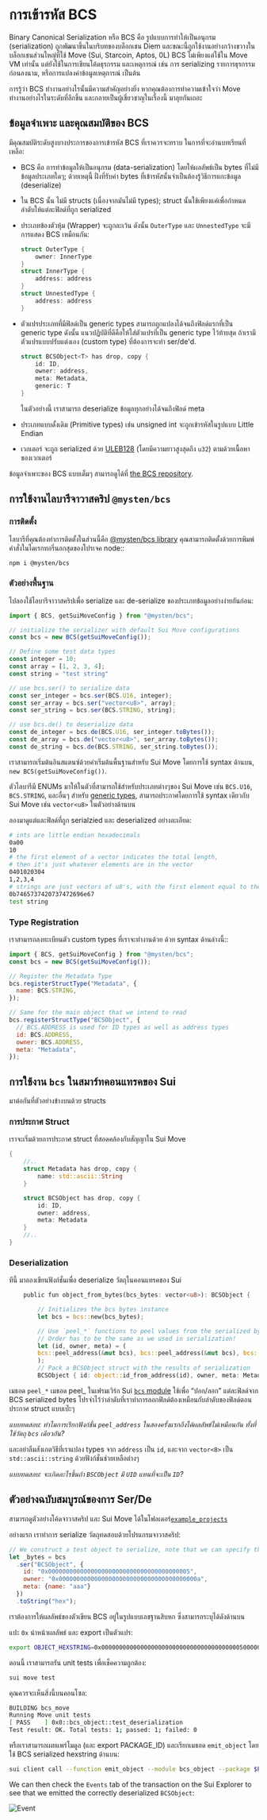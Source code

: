 # การเข้ารหัส BCS

Binary Canonical Serialization หรือ BCS คือ รูปแบบการทำให้เป็นอนุกรม (serialization) ถูกพัฒนาขึ้นในบริบทของบล็อกเชน Diem และขณะนี้ถูกใช้งานอย่างกว้างขวางในบล็อกเชนส่วนใหญ่ที่ใช้ Move (Sui, Starcoin, Aptos, 0L) BCS ไม่เพียงแต่ใช้ใน Move VM เท่านั้น แต่ยังใช้ในการเขียนโค้ดธุรกรรม และเหตุการณ์ เช่น การ serializing รายการธุรกรรมก่อนลงนาม, หรือการแปลงค่าข้อมูลเหตุการณ์ เป็นต้น

การรู้ว่า BCS ทำงานอย่างไรนั้นมีความสำคัญอย่างยิ่ง หากคุณต้องการทำความเข้าใจว่า Move ทำงานอย่างไรในระดับที่ลึกขึ้น และกลายเป็นผู้เชี่ยวชาญในเรื่องนี้ มาลุยกันเถอะ

## ข้อมูลจำเพาะ และคุณสมบัติของ BCS

มีคุณสมบัติระดับสูงบางประการของการเข้ารหัส BCS ที่เราควรจะทราบ ในการที่จะอ่านบทเรียนที่เหลือ:

- BCS คือ การทำข้อมูลให้เป็นอนุกรม (data-serialization) โดยให้ผลลัพธ์เป็น bytes ที่ไม่มีข้อมูลประเภทใดๆ; ด้วยเหตุนี้ ฝั่งที่รับค่า bytes ที่เข้ารหัสนั้นจำเป็นต้องรู้วิธีการแกะข้อมูล (deserialize)
- ใน BCS นั้น ไม่มี structs (เนื่องจากมันไม่มี types); struct นั้นใช้เพียงแค่เพื่อกำหนดลำดับให้แต่ละฟิลด์ที่ถูก serialized
- ประเภทข้องตัวหุ้ม (Wrapper) จะถูกละเว้น ดังนั้น `OuterType` และ `UnnestedType` จะมีการแสดง BCS เหมือนกัน:

    ```rust
    struct OuterType {
        owner: InnerType
    }
    struct InnerType {
        address: address
    }
    struct UnnestedType {
        address: address
    }
    ```
- ตัวแปรประเภทที่มีฟิลด์เป็น generic types สามารถถูกแปลงได้จนถึงฟิลด์แรกที่เป็น generic type ดังนั้น แนวปฏิบัติที่ดีคือให้ใส่ตัวแปรที่เป็น generic type ไว้ท้ายสุด ถ้าเรามีตัวแปรแบบปรับแต่งเอง (custom type) ที่ต้องการจะทำ ser/de'd.
    ```rust
    struct BCSObject<T> has drop, copy {
        id: ID,
        owner: address,
        meta: Metadata,
        generic: T
    }
    ```
    ในตัวอย่างนี้ เราสามารถ deserialize ข้อมูลทุกอย่างได้จนถึงฟิลด์ meta
- ประเภทแบบดั้งเดิม (Primitive types) เช่น unsigned int จะถูกเข้ารหัสในรูปแบบ Little Endian
- เวกเตอร์ จะถูก serialized ด้วย [ULEB128](https://en.wikipedia.org/wiki/LEB128) (โดยมีความยาวสูงสุดถึง `u32`) ตามด้วยเนื้อหาของเวกเตอร์

ข้อมูลจำเพาะของ BCS แบบเต็มๆ สามารถดูได้ที่ [the BCS repository](https://github.com/zefchain/bcs).

## การใช้งานไลบารีจาวาสคริป `@mysten/bcs`

### การติดตั้ง

ไลบารีที่คุณต้องทำการติดตั้งในส่วนนี้คือ [@mysten/bcs library](https://www.npmjs.com/package/@mysten/bcs) คุณสามารถติดตั้งด้วยการพิมพ์คำสั่งในไดเรกทอรี่นอกสุดของโปรเจค node::

```bash
npm i @mysten/bcs
```

### ตัวอย่างพื้นฐาน

ไปลองใช้ไลบารีจาวาสคริปเพื่อ serialize และ de-serialize ของประเภทข้อมูลอย่างง่ายกันก่อน:

```javascript
import { BCS, getSuiMoveConfig } from "@mysten/bcs";

// initialize the serializer with default Sui Move configurations
const bcs = new BCS(getSuiMoveConfig());

// Define some test data types
const integer = 10;
const array = [1, 2, 3, 4];
const string = "test string"

// use bcs.ser() to serialize data
const ser_integer = bcs.ser(BCS.U16, integer);
const ser_array = bcs.ser("vector<u8>", array);
const ser_string = bcs.ser(BCS.STRING, string);

// use bcs.de() to deserialize data
const de_integer = bcs.de(BCS.U16, ser_integer.toBytes());
const de_array = bcs.de("vector<u8>", ser_array.toBytes());
const de_string = bcs.de(BCS.STRING, ser_string.toBytes());

```

เราสามารถเริ่มต้นอินสแตนซ์ด้วยค่าเริ่มต้นพื้นฐานสำหรับ Sui Move โดยการใช้ syntax ด้านบน, `new BCS(getSuiMoveConfig())`.

ตัวไลบารีมี ENUMs มาให้ในตัวที่สามารถใช้สำหรับประเภทต่างๆของ Sui Move เช่น `BCS.U16`, `BCS.STRING`, และอื่นๆ สำหรับ [generic types](../../../unit-three/lessons/2_intro_to_generics.md), สามารถประกาศโดยการใช้ syntax เดียวกับ Sui Move เช่น `vector<u8>` ในตัวอย่างด้านบน

ลองมาดูแต่และฟิลด์ที่ถูก serialzied และ deserialized อย่างละเอียด:

```bash
# ints are little endian hexadecimals
0a00
10
# the first element of a vector indicates the total length,
# then it's just whatever elements are in the vector
0401020304
1,2,3,4
# strings are just vectors of u8's, with the first element equal to the length of the string
0b7465737420737472696e67
test string
```

### Type Registration

เราสามารถลงทะเบียนตัว custom types ที่เราจะทำงานด้วย ด้วย syntax ด้านล่างนี้::

```javascript
import { BCS, getSuiMoveConfig } from "@mysten/bcs";
const bcs = new BCS(getSuiMoveConfig());

// Register the Metadata Type
bcs.registerStructType("Metadata", {
  name: BCS.STRING,
});

// Same for the main object that we intend to read
bcs.registerStructType("BCSObject", {
  // BCS.ADDRESS is used for ID types as well as address types
  id: BCS.ADDRESS,
  owner: BCS.ADDRESS,
  meta: "Metadata",
});
```

## การใช้งาน `bcs` ในสมาร์ทคอนแทรคของ Sui

มาต่อกันที่ตัวอย่างข้างบนด้วย structs

### การประกาศ Struct

เราจะเริ่มด้วยการประกาศ struct ที่สอดคล้องกับสัญญาใน Sui Move

```rust
{
    //..
    struct Metadata has drop, copy {
        name: std::ascii::String
    }

    struct BCSObject has drop, copy {
        id: ID,
        owner: address,
        meta: Metadata
    }
    //..
}
```

### Deserialization

ทีนี้ มาลองเขียนฟังก์ชั่นเพื่อ deserialize วัตถุในคอนแทรคของ Sui

```rust
    public fun object_from_bytes(bcs_bytes: vector<u8>): BCSObject {

        // Initializes the bcs bytes instance
        let bcs = bcs::new(bcs_bytes);

        // Use `peel_*` functions to peel values from the serialized bytes.
        // Order has to be the same as we used in serialization!
        let (id, owner, meta) = (
        bcs::peel_address(&mut bcs), bcs::peel_address(&mut bcs), bcs::peel_vec_u8(&mut bcs)
        );
        // Pack a BCSObject struct with the results of serialization
        BCSObject { id: object::id_from_address(id), owner, meta: Metadata {name: std::ascii::string(meta)}  } }

```

เมธอด `peel_*` เมธอด peel_ ในเฟรมเวิร์ก Sui [`bcs` module](https://github.com/MystenLabs/sui/blob/main/crates/sui-framework/docs/bcs.md) ใช้เพื่อ “ปอก/ลอก” แต่ละฟิลด์จาก BCS serialized bytes โปรจำไว้ว่าลำดับที่เราทำการลอกฟิลด์ต้องเหมือนกับลำดับของฟิลด์ตอนประกาศ struct แบบเป๊ะๆ

_แบบทดสอบ: ทำไมการเรียกฟังก์ชั่น `peel_address` ในสองครั้งแรกถึงได้ผลลัพธ์ไม่เหมือนกัน ทั้งที่ใช้วัตถุ `bcs` เดียวกัน?_

และอย่าลืมสังเกตวิธีที่เราแปลง types จาก `address` เป็น `id`, และจาก `vector<8>` เป็น `std::ascii::string` ด้วยฟังก์ชั่นช่วยเหลือต่างๆ

_แบบทดสอบ: จะเกิดอะไรขึ้นถ้า `BSCObject` มี `UID` แทนที่จะเป็น `ID`?_

## ตัวอย่างฉบับสมบูรณ์ของการ Ser/De

สามารถดูตัวอย่างโค้ดจาวาสคริป และ Sui Move ได้ในโฟลเดอร์[`example_projects`](../example_projects/)

อย่างแรก เราทำการ serialize วัตถุทดสอบด้วยโปรแกรมจาวาสคริป:

```javascript
// We construct a test object to serialize, note that we can specify the format of the output to hex
let _bytes = bcs
  .ser("BCSObject", {
    id: "0x0000000000000000000000000000000000000005",
    owner: "0x000000000000000000000000000000000000000a",
    meta: {name: "aaa"}
  })
  .toString("hex");
```

เราต้องการให้ผลลัพธ์ของตัวเขียน BCS อยู่ในรูปแบบเลขฐานสิบหก ซึ่งสามารถระบุได้ดังด้านบน

แปะ `0x` นำหน้าผลลัพธ์ และ export เป็นตัวแปร:

```bash
export OBJECT_HEXSTRING=0x0000000000000000000000000000000000000005000000000000000000000000000000000000000a03616161
```

ตอนนี้ เราสามารถรัน unit tests เพื่อเช็คความถูกต้อง:

```bash
sui move test
```

คุณควรจะเห็นสิ่งนี้บนคอนโซล:

```bash
BUILDING bcs_move
Running Move unit tests
[ PASS    ] 0x0::bcs_object::test_deserialization
Test result: OK. Total tests: 1; passed: 1; failed: 0
```
หรือเราสามารถเผยแพร่โมดูล (และ export PACKAGE_ID) และเรียกเมธอด `emit_object` โดยใช้ BCS serialized hexstring ด้านบน:

```bash
sui client call --function emit_object --module bcs_object --package $PACKAGE_ID --args $OBJECT_HEXSTRING --gas-budget 1000
```

We can then check the `Events` tab of the transaction on the Sui Explorer to see that we emitted the correctly deserialized `BCSObject`:

![Event](../images/event.png)


